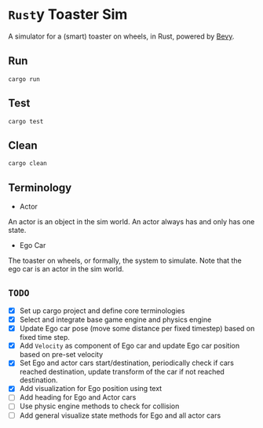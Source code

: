 # `Rust`y Toaster Sim
A simulator for a (smart) toaster on wheels, in Rust, powered by [Bevy](https://bevyengine.org/).

## Run
```shell
cargo run
```

## Test
```shell
cargo test
```

## Clean
```shell
cargo clean
```

## Terminology
- Actor

An actor is an object in the sim world. An actor always has and only has one state.

- Ego Car

The toaster on wheels, or formally, the system to simulate. Note that the ego car is an actor in the sim world.


## `TODO`
- [x] Set up cargo project and define core terminologies
- [x] Select and integrate base game engine and physics engine
- [x] Update Ego car pose (move some distance per fixed timestep) based on fixed time step.
- [x] Add `Velocity` as component of Ego car and update Ego car position based on pre-set velocity
- [x] Set Ego and actor cars start/destination, periodically check if cars reached destination, update transform of the car if not reached destination.
- [x] Add visualization for Ego position using text
- [ ] Add heading for Ego and Actor cars
- [ ] Use physic engine methods to check for collision
- [ ] Add general visualize state methods for Ego and all actor cars

